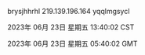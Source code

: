 brysjhhrhl 219.139.196.164 yqqlmgsycl

2023年 06月 23日 星期五 13:40:02 CST

2023年 06月 23日 星期五 05:40:02 GMT
